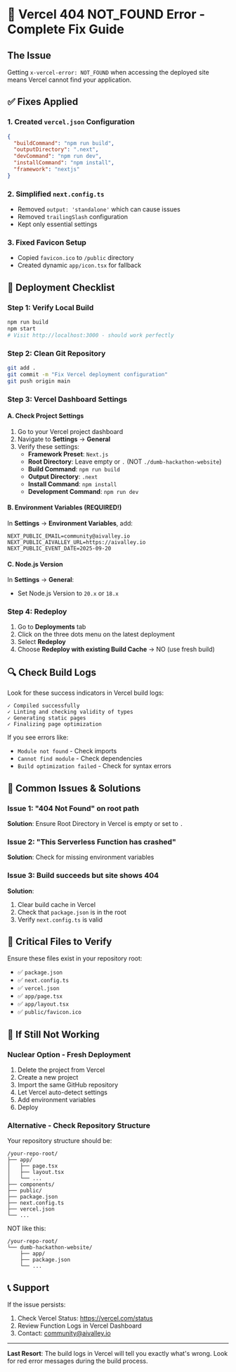 # 🚨 Vercel 404 NOT_FOUND Error - Complete Fix Guide

## The Issue
Getting `x-vercel-error: NOT_FOUND` when accessing the deployed site means Vercel cannot find your application.

## ✅ Fixes Applied

### 1. Created `vercel.json` Configuration
```json
{
  "buildCommand": "npm run build",
  "outputDirectory": ".next",
  "devCommand": "npm run dev",
  "installCommand": "npm install",
  "framework": "nextjs"
}
```

### 2. Simplified `next.config.ts`
- Removed `output: 'standalone'` which can cause issues
- Removed `trailingSlash` configuration
- Kept only essential settings

### 3. Fixed Favicon Setup
- Copied `favicon.ico` to `/public` directory
- Created dynamic `app/icon.tsx` for fallback

## 🔧 Deployment Checklist

### Step 1: Verify Local Build
```bash
npm run build
npm start
# Visit http://localhost:3000 - should work perfectly
```

### Step 2: Clean Git Repository
```bash
git add .
git commit -m "Fix Vercel deployment configuration"
git push origin main
```

### Step 3: Vercel Dashboard Settings

#### A. Check Project Settings
1. Go to your Vercel project dashboard
2. Navigate to **Settings** → **General**
3. Verify these settings:
   - **Framework Preset**: `Next.js`
   - **Root Directory**: Leave empty or `.` (NOT `./dumb-hackathon-website`)
   - **Build Command**: `npm run build`
   - **Output Directory**: `.next`
   - **Install Command**: `npm install`
   - **Development Command**: `npm run dev`

#### B. Environment Variables (REQUIRED!)
In **Settings** → **Environment Variables**, add:
```
NEXT_PUBLIC_EMAIL=community@aivalley.io
NEXT_PUBLIC_AIVALLEY_URL=https://aivalley.io
NEXT_PUBLIC_EVENT_DATE=2025-09-20
```

#### C. Node.js Version
In **Settings** → **General**:
- Set Node.js Version to `20.x` or `18.x`

### Step 4: Redeploy
1. Go to **Deployments** tab
2. Click on the three dots menu on the latest deployment
3. Select **Redeploy**
4. Choose **Redeploy with existing Build Cache** → NO (use fresh build)

## 🔍 Check Build Logs

Look for these success indicators in Vercel build logs:
```
✓ Compiled successfully
✓ Linting and checking validity of types
✓ Generating static pages
✓ Finalizing page optimization
```

If you see errors like:
- `Module not found` - Check imports
- `Cannot find module` - Check dependencies
- `Build optimization failed` - Check for syntax errors

## 🚫 Common Issues & Solutions

### Issue 1: "404 Not Found" on root path
**Solution**: Ensure Root Directory in Vercel is empty or set to `.`

### Issue 2: "This Serverless Function has crashed"
**Solution**: Check for missing environment variables

### Issue 3: Build succeeds but site shows 404
**Solution**: 
1. Clear build cache in Vercel
2. Check that `package.json` is in the root
3. Verify `next.config.ts` is valid

## 📝 Critical Files to Verify

Ensure these files exist in your repository root:
- ✅ `package.json`
- ✅ `next.config.ts`
- ✅ `vercel.json`
- ✅ `app/page.tsx`
- ✅ `app/layout.tsx`
- ✅ `public/favicon.ico`

## 🔄 If Still Not Working

### Nuclear Option - Fresh Deployment
1. Delete the project from Vercel
2. Create a new project
3. Import the same GitHub repository
4. Let Vercel auto-detect settings
5. Add environment variables
6. Deploy

### Alternative - Check Repository Structure
Your repository structure should be:
```
/your-repo-root/
├── app/
│   ├── page.tsx
│   ├── layout.tsx
│   └── ...
├── components/
├── public/
├── package.json
├── next.config.ts
├── vercel.json
└── ...
```

NOT like this:
```
/your-repo-root/
└── dumb-hackathon-website/
    ├── app/
    ├── package.json
    └── ...
```

## 📞 Support

If the issue persists:
1. Check Vercel Status: https://vercel.com/status
2. Review Function Logs in Vercel Dashboard
3. Contact: community@aivalley.io

---

**Last Resort**: The build logs in Vercel will tell you exactly what's wrong. Look for red error messages during the build process.
